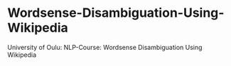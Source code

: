 # Wordsense-Disambiguation-Using-Wikipedia
University of Oulu: NLP-Course:  Wordsense Disambiguation Using Wikipedia
